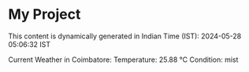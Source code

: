 # My Project

This content is dynamically generated in Indian Time (IST): 2024-05-28 05:06:32 IST


Current Weather in Coimbatore:
Temperature: 25.88 °C
Condition: mist

